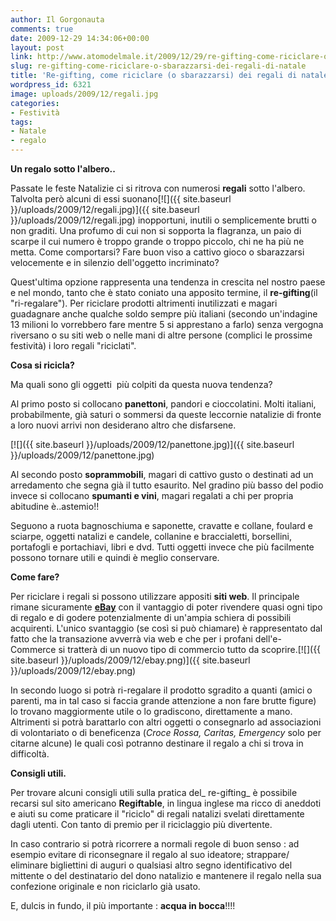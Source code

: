 ```yaml
---
author: Il Gorgonauta
comments: true
date: 2009-12-29 14:34:06+00:00
layout: post
link: http://www.atomodelmale.it/2009/12/29/re-gifting-come-riciclare-o-sbarazzarsi-dei-regali-di-natale/
slug: re-gifting-come-riciclare-o-sbarazzarsi-dei-regali-di-natale
title: 'Re-gifting, come riciclare (o sbarazzarsi) dei regali di natale. '
wordpress_id: 6321
image: uploads/2009/12/regali.jpg
categories:
- Festività
tags:
- Natale
- regalo
---
```


**Un regalo sotto l'albero..**

Passate le feste Natalizie ci si ritrova con numerosi **regali** sotto l'albero. Talvolta però alcuni di essi suonano[![]({{ site.baseurl }}/uploads/2009/12/regali.jpg)]({{ site.baseurl }}/uploads/2009/12/regali.jpg) inopportuni, inutili o semplicemente brutti o non graditi. Una profumo di cui non si sopporta la flagranza, un paio di scarpe il cui numero è troppo grande o troppo piccolo, chi ne ha più ne metta. Come comportarsi? Fare buon viso a cattivo gioco o sbarazzarsi velocemente e in silenzio dell'oggetto incriminato?

Quest'ultima opzione rappresenta una tendenza in crescita nel nostro paese e nel mondo, tanto che è stato coniato una apposito termine, il **re-gifting**(il "ri-regalare"). Per riciclare prodotti altrimenti inutilizzati e magari guadagnare anche qualche soldo sempre più italiani (secondo un'indagine 13 milioni lo vorrebbero fare mentre 5 si apprestano a farlo) senza vergogna riversano o su siti web o nelle mani di altre persone (complici le prossime festività) i loro regali "riciclati".

**Cosa si ricicla?**

Ma quali sono gli oggetti  più colpiti da questa nuova tendenza?

Al primo posto si collocano **panettoni**, pandori e cioccolatini. Molti italiani, probabilmente, già saturi o sommersi da queste leccornie natalizie di fronte a loro nuovi arrivi non desiderano altro che disfarsene.

[![]({{ site.baseurl }}/uploads/2009/12/panettone.jpg)]({{ site.baseurl }}/uploads/2009/12/panettone.jpg)

Al secondo posto **soprammobili**, magari di cattivo gusto o destinati ad un arredamento che segna già il tutto esaurito. Nel gradino più basso del podio invece si collocano **spumanti e vini**, magari regalati a chi per propria abitudine è..astemio!!

Seguono a ruota bagnoschiuma e saponette, cravatte e collane, foulard e sciarpe, oggetti natalizi e candele, collanine e braccialetti, borsellini, portafogli e portachiavi, libri e dvd. Tutti oggetti invece che più facilmente possono tornare utili e quindi è meglio conservare.

**Come fare?**

Per riciclare i regali si possono utilizzare appositi **siti web**. Il principale rimane sicuramente [**eBay**](http://annunci.ebay.it/) con il vantaggio di poter rivendere quasi ogni tipo di regalo e di godere potenzialmente di un'ampia schiera di possibili acquirenti. L'unico svantaggio (se così si può chiamare) è rappresentato dal fatto che la transazione avverrà via web e che per i profani dell'e-Commerce si tratterà di un nuovo tipo di commercio tutto da scoprire.[![]({{ site.baseurl }}/uploads/2009/12/ebay.png)]({{ site.baseurl }}/uploads/2009/12/ebay.png)

In secondo luogo si potrà ri-regalare il prodotto sgradito a quanti (amici o parenti, ma in tal caso si faccia grande attenzione a non fare brutte figure) lo trovano maggiormente utile o lo gradiscono, direttamente a mano. Altrimenti si potrà barattarlo con altri oggetti o consegnarlo ad associazioni di volontariato o di beneficenza (_Croce Rossa, Caritas, Emergency_ solo per citarne alcune) le quali così potranno destinare il regalo a chi si trova in difficoltà.

**Consigli utili.**

Per trovare alcuni consigli utili sulla pratica del_ re-gifting_ è possibile recarsi sul sito americano **Regiftable**, in lingua inglese ma ricco di aneddoti e aiuti su come praticare il "riciclo" di regali natalizi svelati direttamente dagli utenti. Con tanto di premio per il riciclaggio più divertente.

In caso contrario si potrà ricorrere a normali regole di buon senso : ad esempio evitare di riconsegnare il regalo al suo ideatore; strappare/ eliminare bigliettini di auguri o qualsiasi altro segno identificativo del mittente o del destinatario del dono natalizio e mantenere il regalo nella sua confezione originale e non riciclarlo già usato.

E, dulcis in fundo, il più importante : **acqua in bocca**!!!!
